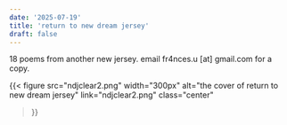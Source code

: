 ```yaml
---
date: '2025-07-19'
title: 'return to new dream jersey'
draft: false
---
```


18 poems from another new jersey. email fr4nces.u [at] gmail.com for a copy.

{{< figure
  src="ndjclear2.png"
  width="300px"
  alt="the cover of return to new dream jersey"
  link="ndjclear2.png"
  class="center"
>}}